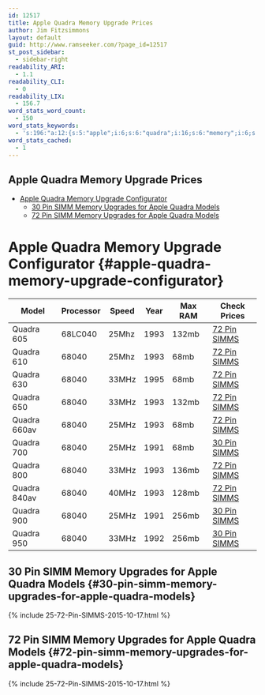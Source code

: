 ```yaml
---
id: 12517
title: Apple Quadra Memory Upgrade Prices
author: Jim Fitzsimmons
layout: default
guid: http://www.ramseeker.com/?page_id=12517
st_post_sidebar:
  - sidebar-right
readability_ARI:
  - 1.1
readability_CLI:
  - 0
readability_LIX:
  - 156.7
word_stats_word_count:
  - 150
word_stats_keywords:
  - 's:196:"a:12:{s:5:"apple";i:6;s:6:"quadra";i:16;s:6:"memory";i:6;s:4:"simm";i:4;s:8:"upgrades";i:4;s:6:"models";i:4;s:5:"25mhz";i:5;i:1993;i:6;s:5:"simms";i:10;i:68040;i:9;s:4:"68mb";i:4;s:5:"33mhz";i:4;}";'
word_stats_cached:
  - 1
---
```


##  Apple Quadra Memory Upgrade Prices

<div class="toc">
  <div class="toc">
    <ul>
      <li>
        <a href="#apple-quadra-memory-upgrade-configurator">Apple Quadra Memory Upgrade Configurator</a> <ul>
          <li>
            <a href="#30-pin-simm-memory-upgrades-for-apple-quadra-models">30 Pin SIMM Memory Upgrades for Apple Quadra Models</a>
          </li>
          <li>
            <a href="#72-pin-simm-memory-upgrades-for-apple-quadra-models">72 Pin SIMM Memory Upgrades for Apple Quadra Models</a>
          </li>
        </ul>
      </li>
    </ul>
  </div>
</div>

# Apple Quadra Memory Upgrade Configurator {#apple-quadra-memory-upgrade-configurator}

| Model        | Processor | Speed | Year | Max RAM | Check Prices      |
| ------------ | --------- | ----- | ---- | ------- | ----------------- |
| Quadra 605   | 68LC040   | 25Mhz | 1993 | 132mb   | [72 Pin SIMMS][1] |
| Quadra 610   | 68040     | 25Mhz | 1993 | 68mb    | [72 Pin SIMMS][1] |
| Quadra 630   | 68040     | 33MHz | 1995 | 68mb    | [72 Pin SIMMS][1] |
| Quadra 650   | 68040     | 33MHz | 1993 | 132mb   | [72 Pin SIMMS][1] |
| Quadra 660av | 68040     | 25MHz | 1993 | 68mb    | [72 Pin SIMMS][1] |
| Quadra 700   | 68040     | 25MHz | 1991 | 68mb    | [30 Pin SIMMS][2] |
| Quadra 800   | 68040     | 33MHz | 1993 | 136mb   | [72 Pin SIMMS][1] |
| Quadra 840av | 68040     | 40MHz | 1993 | 128mb   | [72 Pin SIMMS][1] |
| Quadra 900   | 68040     | 25MHz | 1991 | 256mb   | [30 Pin SIMMS][2] |
| Quadra 950   | 68040     | 33MHz | 1992 | 256mb   | [30 Pin SIMMS][2] |

## 30 Pin SIMM Memory Upgrades for Apple Quadra Models {#30-pin-simm-memory-upgrades-for-apple-quadra-models}

{% include 25-72-Pin-SIMMS-2015-10-17.html %}

## 72 Pin SIMM Memory Upgrades for Apple Quadra Models {#72-pin-simm-memory-upgrades-for-apple-quadra-models}

{% include 25-72-Pin-SIMMS-2015-10-17.html %}

 [1]: http://www.ramseeker.com/72-pin-simm-memory-upgrade-prices/
 [2]: http://www.ramseeker.com/30-pin-simms/
